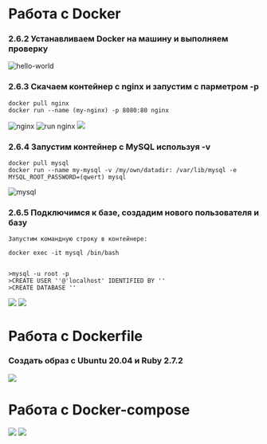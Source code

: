 # Работа с Docker
### 2.6.2 Устанавливаем Docker на машину и выполняем проверку
![hello-world](images/install.png)

### 2.6.3 Скачаем контейнер с nginx и запустим с парметром -p
```
docker pull nginx
docker run --name (my-nginx) -p 8080:80 nginx
```
![nginx](images/nginx%20install.png)
![run nginx](images/run%20nginx.png)
![](images/host.png)

### 2.6.4 Запустим контейнер с MySQL используя -v
```
docker pull mysql
docker run --name my-mysql -v /my/own/datadir: /var/lib/mysql -e MYSQL_ROOT_PASSWORD=(qwert) mysql
```
![mysql](images/mysql%20run.png)

### 2.6.5 Подключимся к базе, создадим нового пользователя и базу
```
Запустим командную строку в контейнере:

docker exec -it mysql /bin/bash


>mysql -u root -p
>CREATE USER ''@'localhost' IDENTIFIED BY ''
>CREATE DATABASE ''
```
![](images/DATABASE0.png)
![](images/DATABASE.png)
 
# Работа с Dockerfile

### Создать образ с Ubuntu 20.04 и Ruby 2.7.2
![](/images/RUBY%20-v.png)

# Работа с Docker-compose
![](images/wordpr0.png)
![](/images/wordpr.png)
